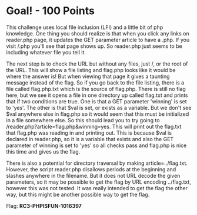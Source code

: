 Goal! - 100 Points
==================
This challenge uses local file inclusion (LFI) and a little bit of php knowledge. One thing you should realize is that when you click any links on reader.php page, it updates the GET parameter article to have a <article-name>.php. If you visit /<article-name>.php you'll see that page shows up. So reader.php just seems to be including whatever file you tell it.

The next step is to check the URL but without any files, just /, or the root of the URL. This will show a file listing and flag.php looks like it would be where the answer is! But when viewing that page it gives a taunting message instead of the flag. So if you go back to the file listing, there is a file called flag.php.txt which is the source of flag.php. There is still no flag here, but we see it opens a file in one directory up called flag.txt and prints that if two conditions are true. One is that a GET parameter 'winning' is set to 'yes'. The other is that $val is set, or exists as a variable. But we don't see $val anywhere else in flag.php so it would seem that this must be initialized in a file somewhere else. So this should lead you to try going to /reader.php?article=flag.php&winning=yes. This will print out the flag.txt that flag.php was reading in and printing out. This is because $val is declared in reader.php, so it is a variable that exists and also the GET parameter of winning is set to 'yes' so all checks pass and flag.php is nice this time and gives us the flag.

There is also a potential for directory traversal by making article=../flag.txt. However, the script reader.php disallows periods at the beginning and slashes anywhere in the filename. But it does not URL decode the given parameters, so it may be possible to get the flag by URL encoding ../flag.txt, however this was not tested. It was really intended to get the flag the other way, but this might be another possible way to get the flag.

Flag: **RC3-PHPISFUN-1016397**
